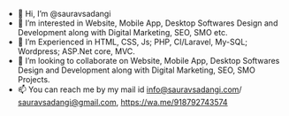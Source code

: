 - 👋 Hi, I’m @sauravsadangi
- 👀 I’m interested in Website, Mobile App, Desktop Softwares Design and Development along with Digital Marketing, SEO, SMO etc.
- 🌱 I’m Experienced in HTML, CSS, Js; PHP, CI/Laravel, My-SQL; Wordpress; ASP.Net core, MVC.
- 💞️ I’m looking to collaborate on Website, Mobile App, Desktop Softwares Design and Development along with Digital Marketing, SEO, SMO Projects.
- 📫 You can reach me by my mail id info@sauravsadangi.com/ sauravsadangi@gmail.com, https://wa.me/918792743574

<!---
sauravsadangi/sauravsadangi is a ✨ special ✨ repository because its `README.md` (this file) appears on your GitHub profile.
You can click the Preview link to take a look at your changes.
--->
